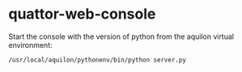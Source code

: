 quattor-web-console
===================

Start the console with the version of python from the aquilon virtual environment:
```sh
/usr/local/aquilon/pythonenv/bin/python server.py
```
